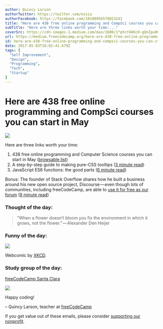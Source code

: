 ```yaml
---
author: Quincy Larson
authorTwitter: https://twitter.com/ossia
authorFacebook: https://facebook.com/10100956570023241
title: "Here are 438 free online programming and CompSci courses you can start in May"
subTitle: "Here are three links worth your time:..."
coverSrc: https://cdn-images-1.medium.com/max/1600/1*phcY46KcO-gQnZpu005udg.jpeg
url: https://medium.freecodecamp.org/here-are-438-free-online-programming-and-compsci-courses-you-can-start-in-may-ee3d276454aa
id: here-are-438-free-online-programming-and-compsci-courses-you-can-start-in-may-ee3d276454aa
date: 2017-05-03T16:02:41.679Z
tags: [
  "Self Improvement",
  "Design",
  "Programming",
  "Tech",
  "Startup"
]
---
```

# Here are 438 free online programming and CompSci courses you can start in May



![](https://cdn-images-1.medium.com/max/1600/1*phcY46KcO-gQnZpu005udg.jpeg)



Here are three links worth your time:

1.  438 free online programming and Computer Science courses you can start in May ([browsable list](https://fcc.im/2oV2XHw))
2.  A step-by-step guide to making pure-CSS tooltips ([3 minute read](https://fcc.im/2oXNBSq))
3.  JavaScript ES6 functions: the good parts ([6 minute read](https://fcc.im/2qFte9j))

Bonus: The founder of Stack Overflow shares how he built a business around his new open source project, Discourse — even though lots of communities, including freeCodeCamp, are able to [use it for free as our forum](http://bit.ly/2eN1RH7) ([9 minute read](https://fcc.im/2pI6DLI))

### Thought of the day:

> “When a flower doesn’t bloom you fix the environment in which it grows, not the flower.” — Alexander Den Heijer

### Funny of the day:



![](https://cdn-images-1.medium.com/max/1600/1*FPGjaiCnZ2vPkLHj8gnB_A.png)



Webcomic by [XKCD](https://fcc.im/2p5Su78).

### Study group of the day:

[freeCodeCamp Santa Clara](https://fcc.im/2qyQM0k)



![](https://cdn-images-1.medium.com/max/1600/1*b8WQ-f7vTkpRohfQX-gZ3g.jpeg)



Happy coding!

– Quincy Larson, teacher at [freeCodeCamp](http://bit.ly/2j7Q1dN)

If you get value out of these emails, please consider [supporting our nonprofit](http://bit.ly/donate-to-fcc).








